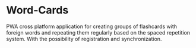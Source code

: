 # Word-Cards
PWA cross platform application for creating groups of flashcards with foreign words and repeating them regularly based on the spaced repetition system. With the possibility of registration and synchronization.
